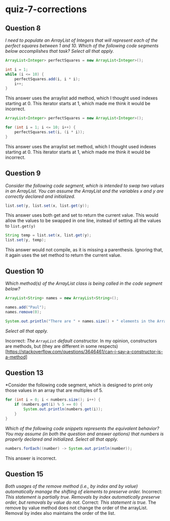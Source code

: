 # quiz-7-corrections

## Question 8
*I need to populate an ArrayList of Integers that will represent each of the perfect squares between 1 and 10. Which of the following code segments below accomplishes that task? Select all that apply.*

```java
ArrayList<Integer> perfectSquares = new ArrayList<Integer>();

int i = 1;
while (i <= 10) {
    perfectSquares.add(i, i * i);
    i++;
}
```
This answer uses the arraylist add method, which I thought used indexes starting at 0. This iterator starts at 1, which made me think it would be incorrect.

```java
ArrayList<Integer> perfectSquares = new ArrayList<Integer>();

for (int i = 1; i <= 10; i++) {
    perfectSquares.set(i, (i * i));
}
```

This answer uses the arraylist set method, which I thought used indexes starting at 0. This iterator starts at 1, which made me think it would be incorrect.

## Question 9

*Consider the following code segment, which is intended to swap two values in an ArrayList. You can assume the ArrayList and the variables x and y are correctly declared and initialized.*

```java
list.set(y, list.set(x, list.get(y));
```
This answer uses both get and set to return the current value. This would allow the values to be swapped in one line, instead of setting all the values to `list.get(y)`

```java
String temp = list.set(x, list.get(y);
list.set(y, temp);
```
This answer would not compile, as it is missing a parenthesis. Ignoring that, it again uses the set method to return the current value.

## Question 10

*Which method(s) of the ArrayList class is being called in the code segment below?*
```java
ArrayList<String> names = new ArrayList<String>();

names.add("Paul");
names.remove(0);

System.out.println("There are " + names.size() + " elements in the ArrayList.");
```
*Select all that apply.*

Incorrect: *The `ArrayList` default constructor.*
In my opinion, constructors are methods, but (they are different in some respects)[https://stackoverflow.com/questions/3646461/can-i-say-a-constructor-is-a-method]

## Question 13
*Consider the following code segment, which is designed to print only those values in an array that are multiples of 5.
```java
for (int i = 0; i < numbers.size(); i++) {
    if (numbers.get(i) % 5 == 0) {
        System.out.println(numbers.get(i));
    }
}
```
*Which of the following code snippets represents the equivalent behavior? You may assume (in both the question and answer options) that numbers is properly declared and initialized. Select all that apply.*

```java
numbers.forEach((number) -> System.out.println(number));
```
This answer is incorrect.

## Question 15
*Both usages of the remove method (i.e., by index and by value) automatically manage the shifting of elements to preserve order.*
Incorrect: *This statement is partially true. Removals by index automatically preserve order, but removals by value do not.*
Correct: *This statement is true.*
The remove by value method does not change the order of the arrayList. Removal by index also maintains the order of the list.
